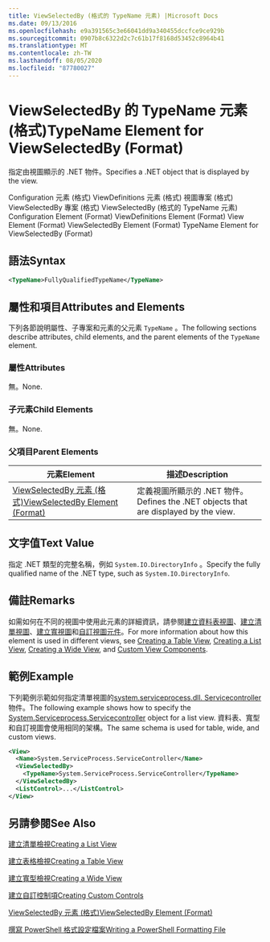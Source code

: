 ```yaml
---
title: ViewSelectedBy (格式的 TypeName 元素) |Microsoft Docs
ms.date: 09/13/2016
ms.openlocfilehash: e9a391565c3e66041dd9a340455dccfce9ce929b
ms.sourcegitcommit: 0907b8c6322d2c7c61b17f8168d53452c8964b41
ms.translationtype: MT
ms.contentlocale: zh-TW
ms.lasthandoff: 08/05/2020
ms.locfileid: "87780027"
---
```

# <a name="typename-element-for-viewselectedby-format"></a><span data-ttu-id="36940-102">ViewSelectedBy 的 TypeName 元素 (格式)</span><span class="sxs-lookup"><span data-stu-id="36940-102">TypeName Element for ViewSelectedBy (Format)</span></span>

<span data-ttu-id="36940-103">指定由視圖顯示的 .NET 物件。</span><span class="sxs-lookup"><span data-stu-id="36940-103">Specifies a .NET object that is displayed by the view.</span></span>

<span data-ttu-id="36940-104">Configuration 元素 (格式) ViewDefinitions 元素 (格式) 視圖專案 (格式) ViewSelectedBy 專案 (格式) ViewSelectedBy (格式的 TypeName 元素) </span><span class="sxs-lookup"><span data-stu-id="36940-104">Configuration Element (Format) ViewDefinitions Element (Format) View Element (Format) ViewSelectedBy Element (Format) TypeName Element for ViewSelectedBy (Format)</span></span>

## <a name="syntax"></a><span data-ttu-id="36940-105">語法</span><span class="sxs-lookup"><span data-stu-id="36940-105">Syntax</span></span>

```xml
<TypeName>FullyQualifiedTypeName</TypeName>
```

## <a name="attributes-and-elements"></a><span data-ttu-id="36940-106">屬性和項目</span><span class="sxs-lookup"><span data-stu-id="36940-106">Attributes and Elements</span></span>

<span data-ttu-id="36940-107">下列各節說明屬性、子專案和元素的父元素 `TypeName` 。</span><span class="sxs-lookup"><span data-stu-id="36940-107">The following sections describe attributes, child elements, and the parent elements of the `TypeName` element.</span></span>

### <a name="attributes"></a><span data-ttu-id="36940-108">屬性</span><span class="sxs-lookup"><span data-stu-id="36940-108">Attributes</span></span>

<span data-ttu-id="36940-109">無。</span><span class="sxs-lookup"><span data-stu-id="36940-109">None.</span></span>

### <a name="child-elements"></a><span data-ttu-id="36940-110">子元素</span><span class="sxs-lookup"><span data-stu-id="36940-110">Child Elements</span></span>

<span data-ttu-id="36940-111">無。</span><span class="sxs-lookup"><span data-stu-id="36940-111">None.</span></span>

### <a name="parent-elements"></a><span data-ttu-id="36940-112">父項目</span><span class="sxs-lookup"><span data-stu-id="36940-112">Parent Elements</span></span>

|<span data-ttu-id="36940-113">元素</span><span class="sxs-lookup"><span data-stu-id="36940-113">Element</span></span>|<span data-ttu-id="36940-114">描述</span><span class="sxs-lookup"><span data-stu-id="36940-114">Description</span></span>|
|-------------|-----------------|
|[<span data-ttu-id="36940-115">ViewSelectedBy 元素 (格式)</span><span class="sxs-lookup"><span data-stu-id="36940-115">ViewSelectedBy Element (Format)</span></span>](./viewselectedby-element-format.md)|<span data-ttu-id="36940-116">定義視圖所顯示的 .NET 物件。</span><span class="sxs-lookup"><span data-stu-id="36940-116">Defines the .NET objects that are displayed by the view.</span></span>|

## <a name="text-value"></a><span data-ttu-id="36940-117">文字值</span><span class="sxs-lookup"><span data-stu-id="36940-117">Text Value</span></span>

<span data-ttu-id="36940-118">指定 .NET 類型的完整名稱，例如 `System.IO.DirectoryInfo` 。</span><span class="sxs-lookup"><span data-stu-id="36940-118">Specify the fully qualified name of the .NET type, such as `System.IO.DirectoryInfo`.</span></span>

## <a name="remarks"></a><span data-ttu-id="36940-119">備註</span><span class="sxs-lookup"><span data-stu-id="36940-119">Remarks</span></span>

<span data-ttu-id="36940-120">如需如何在不同的視圖中使用此元素的詳細資訊，請參閱[建立資料表視圖](./creating-a-table-view.md)、[建立清單視圖](./creating-a-list-view.md)、[建立寬視圖](./creating-a-wide-view.md)和[自訂視圖元件](./creating-custom-controls.md)。</span><span class="sxs-lookup"><span data-stu-id="36940-120">For more information about how this element is used in different views, see [Creating a Table View](./creating-a-table-view.md), [Creating a List View](./creating-a-list-view.md), [Creating a Wide View](./creating-a-wide-view.md), and [Custom View Components](./creating-custom-controls.md).</span></span>

## <a name="example"></a><span data-ttu-id="36940-121">範例</span><span class="sxs-lookup"><span data-stu-id="36940-121">Example</span></span>

<span data-ttu-id="36940-122">下列範例示範如何指定清單視圖的[system.serviceprocess.dll. Servicecontroller](/dotnet/api/System.ServiceProcess.ServiceController)物件。</span><span class="sxs-lookup"><span data-stu-id="36940-122">The following example shows how to specify the [System.Serviceprocess.Servicecontroller](/dotnet/api/System.ServiceProcess.ServiceController) object for a list view.</span></span> <span data-ttu-id="36940-123">資料表、寬型和自訂視圖會使用相同的架構。</span><span class="sxs-lookup"><span data-stu-id="36940-123">The same schema is used for table, wide, and custom views.</span></span>

```xml
<View>
  <Name>System.ServiceProcess.ServiceController</Name>
  <ViewSelectedBy>
    <TypeName>System.ServiceProcess.ServiceController</TypeName>
  </ViewSelectedBy>
  <ListControl>...</ListControl>
</View>
```

## <a name="see-also"></a><span data-ttu-id="36940-124">另請參閱</span><span class="sxs-lookup"><span data-stu-id="36940-124">See Also</span></span>

[<span data-ttu-id="36940-125">建立清單檢視</span><span class="sxs-lookup"><span data-stu-id="36940-125">Creating a List View</span></span>](./creating-a-list-view.md)

[<span data-ttu-id="36940-126">建立表格檢視</span><span class="sxs-lookup"><span data-stu-id="36940-126">Creating a Table View</span></span>](./creating-a-table-view.md)

[<span data-ttu-id="36940-127">建立寬型檢視</span><span class="sxs-lookup"><span data-stu-id="36940-127">Creating a Wide View</span></span>](./creating-a-wide-view.md)

[<span data-ttu-id="36940-128">建立自訂控制項</span><span class="sxs-lookup"><span data-stu-id="36940-128">Creating Custom Controls</span></span>](./creating-custom-controls.md)

[<span data-ttu-id="36940-129">ViewSelectedBy 元素 (格式)</span><span class="sxs-lookup"><span data-stu-id="36940-129">ViewSelectedBy Element (Format)</span></span>](./viewselectedby-element-format.md)

[<span data-ttu-id="36940-130">撰寫 PowerShell 格式設定檔案</span><span class="sxs-lookup"><span data-stu-id="36940-130">Writing a PowerShell Formatting File</span></span>](./writing-a-powershell-formatting-file.md)
